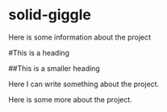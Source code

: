 # solid-giggle

Here is some information about the project

#This is a heading

##This is a smaller heading

Here I can write something about the project.

Here is some more about the project.

